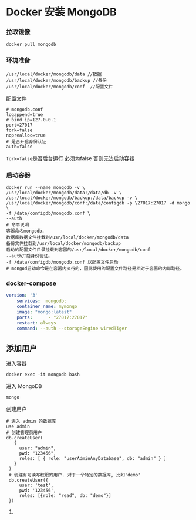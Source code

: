 # Docker 安装 MongoDB

### 拉取镜像

```shell
docker pull mongodb
```

### 环境准备

```shell
/usr/local/docker/mongodb/data //数据
/usr/local/docker/mongodb/backup //备份
/usr/local/docker/mongodb/conf  //配置文件
```

配置文件

```shell
# mongodb.conf
logappend=true
# bind_ip=127.0.0.1
port=27017 
fork=false
noprealloc=true
# 是否开启身份认证
auth=false
```

`fork=false`是否后台运行 必须为false 否则无法启动容器

### 启动容器

```shell
docker run --name mongodb -v \
/usr/local/docker/mongodb/data:/data/db -v \
/usr/local/docker/mongodb/backup:/data/backup -v \
/usr/local/docker/mongodb/conf:/data/configdb -p \27017:27017 -d mongo \
-f /data/configdb/mongodb.conf \
--auth
# 命令说明
容器命名mongodb，
数据库数据文件挂载到/usr/local/docker/mongodb/data
备份文件挂载到/usr/local/docker/mongodb/backup
启动的配置文件目录挂载到容器的/usr/local/docker/mongodb/conf
--auth开启身份验证。
-f /data/configdb/mongodb.conf 以配置文件启动 
# mongod启动命令是在容器内执行的，因此使用的配置文件路径是相对于容器的内部路径。
```



### docker-compose

```yml
version: '3'
    services:  mongodb:    
    container_name: mymongo    
    image: "mongo:latest"    
    ports:      - "27017:27017"    
    restart: always    
    command: --auth --storageEngine wiredTiger

```

## 添加用户

进入容器

```shell
docker exec -it mongodb bash
```

进入 MongoDB

```shell
mongo
```

 创建用户

```shell
# 进入 admin 的数据库
use admin
# 创建管理员用户
db.createUser(
   {
     user: "admin",
     pwd: "123456",
     roles: [ { role: "userAdminAnyDatabase", db: "admin" } ]
   }
 )
 # 创建有可读写权限的用户. 对于一个特定的数据库, 比如'demo'
 db.createUser({
     user: 'test',
     pwd: '123456',
     roles: [{role: "read", db: "demo"}]
 })
```

1. 

